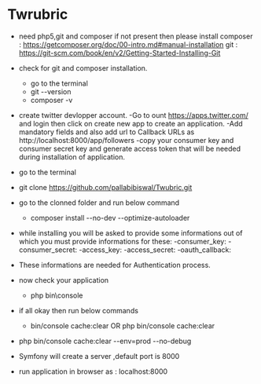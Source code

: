 # Twrubric
- need php5,git and composer if not present then please install
	composer : https://getcomposer.org/doc/00-intro.md#manual-installation
	git : https://git-scm.com/book/en/v2/Getting-Started-Installing-Git
- check for git and composer installation.
	- go to the terminal
	- git --version
	- composer -v
- create twitter devlopper account.
	-Go to ount https://apps.twitter.com/ and login then click on create new app to create an application.
  	-Add mandatory fields and also add url to Callback URLs as http://localhost:8000/app/followers
	-copy your consumer key and consumer secret key and generate access token that will be needed during installation of application.

- go to the terminal
- git clone https://github.com/pallabibiswal/Twubric.git
- go to the clonned folder and run below command
    - composer install --no-dev --optimize-autoloader
- while installing you will be asked to provide some informations out of which you must provide informations for these:
	-consumer_key:
	-consumer_secret:
	-access_key:
	-access_secret:
	-oauth_callback:
- These informations are needed for Authentication process.
- now check your application
	- php bin\console
- if all okay then run below commands
    - bin/console cache:clear OR php bin/console cache:clear
- php bin/console cache:clear --env=prod --no-debug
- Symfony will create a server ,default port is 8000
- run application in browser as : localhost:8000


